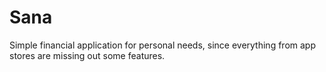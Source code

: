 # Sana

Simple financial application for personal needs, since everything from app
stores are missing out some features.
